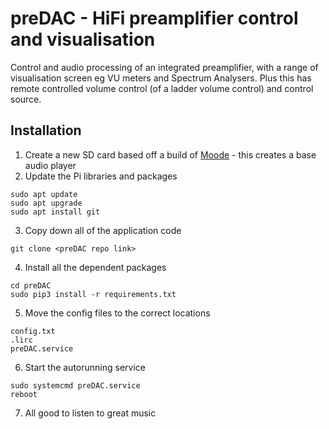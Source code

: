 # preDAC - HiFi preamplifier control and visualisation

Control and audio processing of an integrated preamplifier, with a range of visualisation screen eg VU meters and Spectrum Analysers.  Plus this has remote controlled volume control (of a ladder volume control) and control source.

## Installation
1.  Create a new SD card based off a build of [Moode]([url](https://moodeaudio.org)https://moodeaudio.org) - this creates a base audio player
2.  Update the Pi libraries and packages
```
sudo apt update
sudo apt upgrade
sudo apt install git
```
3. Copy down all of the application code
```
git clone <preDAC repo link>
``` 
4.  Install all the dependent packages
```  
cd preDAC
sudo pip3 install -r requirements.txt 
```
5. Move the config files to the correct locations
```
config.txt
.lirc
preDAC.service
``` 
6. Start the autorunning service
```
sudo systemcmd preDAC.service
reboot
``` 
7. All good to listen to great music


